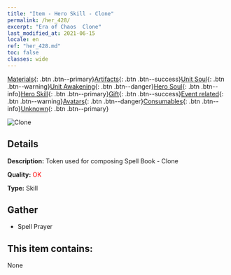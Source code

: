 ```yaml
---
title: "Item - Hero Skill - Clone"
permalink: /her_428/
excerpt: "Era of Chaos  Clone"
last_modified_at: 2021-06-15
locale: en
ref: "her_428.md"
toc: false
classes: wide
---
```

 [Materials](/Items/){: .btn .btn--primary}[Artifacts](/Items/Artifacts/){: .btn .btn--success}[Unit Soul](/Items/UnitSoul/){: .btn .btn--warning}[Unit Awakening](/Items/UnitAwakening/){: .btn .btn--danger}[Hero Soul](/Items/HeroSoul/){: .btn .btn--info}[Hero Skill](/Items/HeroSkill/){: .btn .btn--primary}[Gift](/Items/Gift/){: .btn .btn--success}[Event related](/Items/Events/){: .btn .btn--warning}[Avatars](/Items/Avatars/){: .btn .btn--danger}[Consumables](/Items/Consumables/){: .btn .btn--info}[Unknown](/Items/Unknown/){: .btn .btn--primary}

 ![Clone](/images/t/ps_jingxiangdafa.png)

## Details
 **Description:** Token used for composing Spell Book - Clone

 **Quality:** <span style="color: #FF0000">OK</span>

 **Type:** Skill

## Gather

*    Spell Prayer 

## This item contains:

  None

